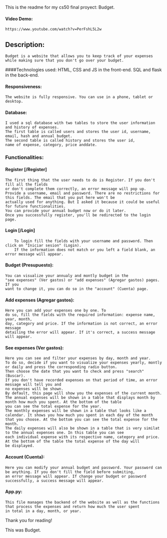 This is the readme for my cs50 final proyect: Budget.

#### Video Demo:
	https://www.youtube.com/watch?v=PerFshL5L2w

## Description:
	Budget is a website that allows you to keep track of your expenses
	while making sure that you don't go over your budget.


####Technologies used:
		HTML, CSS and JS in the front-end. SQL and flask in the back-end.

#### Responsiveness:
	The website is fully responsive. You can use in a phone, tablet or desktop.

#### Database:
	I used a sql database with two tables to store the user information and history of expenses.
	The first table is called users and stores the user id, username, email, hash and annual budget.
	The second table is called history and stores the user id,
	name of expense, category, price anddate.


### Functionalities:

#### Register [/Register]
	The first thing that the user needs to do is Register. If you don't fill all the fields
	or don't complete them correctly, an error message will pop up.
	Provide a username, email and password. There are no restrictions for this fields. The email that you put here won't be
	actually used for anything. But I asked it because it could be useful for future functionalities.
	You can provide your annual budget now or do it later.
	Once you successfully register, you'll be redirected to the login page.


#### Login [/Login]
		To login fill the fields with your username and password. Then click on "Iniciar sesion" (Login).
		If the information does not match or you left a field blank, an error message will appear.

#### Budget (Presupuesto):
	You can visualize your annualy and montly budget in the
	"see expenses" (Ver gastos) or "add expenses" (Agregar gastos) pages. If you
	want to change it, you can do so in the "account" (Cuenta) page.


#### Add expenses (Agregar gastos):
	Here you can add your expenses one by one. To
	do so, fill the fields with the required information: expense name, year, month,
	day, category and price. If the information is not correct, an error message
	detailing the error will appear. If it's correct, a success message will appear.


#### See expenses (Ver gastos):
	Here you can see and filter your expenses by day, month and year.
	To do so, decide if you want to visualize your expenses yearly, montly or daily and press the corresponding radio button.
	Then choose the date that you want to check and press "search"(Buscar).
	If you don't have recorded expenses on that period of time, an error message will tell you and
	no expenses will be shown.
	By default, this page will show you the expenses of the current month.
	The annual expenses will be shown in a table that displays month by month how much you spent. At the bottom of the table
	you can see the total expense for the year.
	The monthly expenses will be shown in a table that looks like a calendar. It shows you how much you spent in each day of the month
	that you choose. At the bottom you can see the total expense for the month.
	The daily expenses will also be shown in a table that is very similat to the annual expenses one. In this table you can see
	each individual expense with its respective name, category and price. At the bottom of the table the total expense of the day will
	be displayed.


#### Account (Cuenta):
	Here you can modify your annual budget and password. Your password can be anything. If you don't fill the field before submiting,
	an error message will appear. If change your budget or password successfully, a success message will appear.


#### App.py:
	This file manages the backend of the website as well as the functions that process the expenses and return how much the user spent
	in total in a day, month, or year.


Thank you for reading!

This was Budget.
